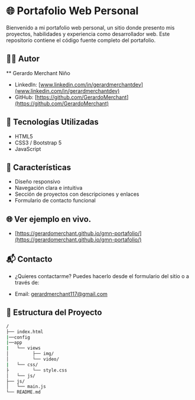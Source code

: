 # 🌐 Portafolio Web Personal

Bienvenido a mi portafolio web personal, un sitio donde presento mis proyectos, habilidades y experiencia como desarrollador web. Este repositorio contiene el código fuente completo del portafolio.

## 🙍‍♂️ Autor

** Gerardo Merchant Niño

* LinkedIn: [www.linkedin.com/in/gerardmerchantdev](www.linkedin.com/in/gerardmerchantdev)
* GitHub: [https://github.com/GerardoMerchant](https://github.com/GerardoMerchant)

## 🚀 Tecnologías Utilizadas

- HTML5
- CSS3 / Bootstrap 5
- JavaScript

## 🎯 Características

- Diseño responsivo
- Navegación clara e intuitiva
- Sección de proyectos con descripciones y enlaces
- Formulario de contacto funcional

## 🌐 Ver ejemplo en vivo.

- [https://gerardomerchant.github.io/gmn-portafolio/](https://gerardomerchant.github.io/gmn-portafolio/)

## 📬 Contacto

- ¿Quieres contactarme? Puedes hacerlo desde el formulario del sitio o a través de:

- Email: [gerardmerchant117@gmail.com](gerardmerchant117@gmail.com)


## 📁 Estructura del Proyecto

```bash
/
├── index.html
|──config
|──app
|   └── views
│         ├── img/
│         └── video/
|   └── css/
├         └── style.css
│   └── js/
├── js/
│   └── main.js
└── README.md
